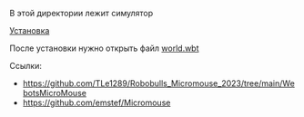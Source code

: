 
В этой директории лежит симулятор

[Установка](https://cyberbotics.com/doc/guide/installation-procedure) 

После установки нужно открыть файл [world.wbt](worlds/remote.wbt)


Ссылки:
 - https://github.com/TLe1289/Robobulls_Micromouse_2023/tree/main/WebotsMicroMouse
 - https://github.com/emstef/Micromouse
